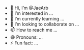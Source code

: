 - 👋 Hi, I’m @JaeArb
- 👀 I’m interested in ...
- 🌱 I’m currently learning ...
- 💞️ I’m looking to collaborate on ...
- 📫 How to reach me ...
- 😄 Pronouns: ...
- ⚡ Fun fact: ...

<!---
JaeArb/JaeArb is a ✨ special ✨ repository because its `README.md` (this file) appears on your GitHub profile.
You can click the Preview link to take a look at your changes.
--->
